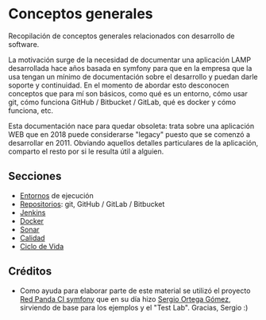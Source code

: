 # Conceptos generales

Recopilación de conceptos generales relacionados con desarrollo de software.

La motivación surge de la necesidad de documentar una aplicación LAMP desarrollada hace años basada en symfony para que en la empresa que la usa tengan un mínimo de documentación sobre el desarrollo y puedan darle soporte y continuidad. En el momento de abordar esto desconocen conceptos que para mí son básicos, como qué es un entorno, cómo usar git, cómo funciona GitHub / Bitbucket / GitLab, qué es docker y cómo funciona, etc.

Esta documentación nace para quedar obsoleta: trata sobre una aplicación WEB que en 2018 puede considerarse "legacy" puesto que se comenzó a desarrollar en 2011. Obviando aquellos detalles particulares de la aplicación, comparto el resto por si le resulta útil a alguien.

## Secciones

- [Entornos](environments.md) de ejecución
- [Repositorios](repositories.md): git, GitHub / GitLab / Bitbucket
- [Jenkins](jenkins.md)
- [Docker](docker.md)
- [Sonar](sonar.md)
- [Calidad](qa.md)
- [Ciclo de Vida](application-lifecycle.md)

## Créditos

- Como ayuda para elaborar parte de este material se utilizó el proyecto [Red Panda CI symfony](https://github.com/sergioortegagomez/red-panda-ci-symfony) que en su día hizo [Sergio Ortega Gómez](https://github.com/sergioortegagomez), sirviendo de base para los ejemplos y el "Test Lab". Gracias, Sergio :)

